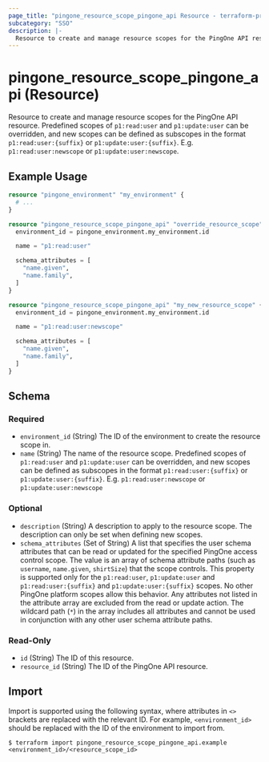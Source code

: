 ```yaml
---
page_title: "pingone_resource_scope_pingone_api Resource - terraform-provider-pingone"
subcategory: "SSO"
description: |-
  Resource to create and manage resource scopes for the PingOne API resource.  Predefined scopes of p1:read:user and p1:update:user can be overridden, and new scopes can be defined as subscopes in the format p1:read:user:{suffix} or p1:update:user:{suffix}.  E.g. p1:read:user:newscope or p1:update:user:newscope.
---
```


# pingone_resource_scope_pingone_api (Resource)

Resource to create and manage resource scopes for the PingOne API resource.  Predefined scopes of `p1:read:user` and `p1:update:user` can be overridden, and new scopes can be defined as subscopes in the format `p1:read:user:{suffix}` or `p1:update:user:{suffix}`.  E.g. `p1:read:user:newscope` or `p1:update:user:newscope`.

## Example Usage

```terraform
resource "pingone_environment" "my_environment" {
  # ...
}

resource "pingone_resource_scope_pingone_api" "override_resource_scope" {
  environment_id = pingone_environment.my_environment.id

  name = "p1:read:user"

  schema_attributes = [
    "name.given",
    "name.family",
  ]
}

resource "pingone_resource_scope_pingone_api" "my_new_resource_scope" {
  environment_id = pingone_environment.my_environment.id

  name = "p1:read:user:newscope"

  schema_attributes = [
    "name.given",
    "name.family",
  ]
}
```

<!-- schema generated by tfplugindocs -->
## Schema

### Required

- `environment_id` (String) The ID of the environment to create the resource scope in.
- `name` (String) The name of the resource scope.  Predefined scopes of `p1:read:user` and `p1:update:user` can be overridden, and new scopes can be defined as subscopes in the format `p1:read:user:{suffix}` or `p1:update:user:{suffix}`.  E.g. `p1:read:user:newscope` or `p1:update:user:newscope`

### Optional

- `description` (String) A description to apply to the resource scope.  The description can only be set when defining new scopes.
- `schema_attributes` (Set of String) A list that specifies the user schema attributes that can be read or updated for the specified PingOne access control scope. The value is an array of schema attribute paths (such as `username`, `name.given`, `shirtSize`) that the scope controls. This property is supported only for the `p1:read:user`, `p1:update:user` and `p1:read:user:{suffix}` and `p1:update:user:{suffix}` scopes. No other PingOne platform scopes allow this behavior. Any attributes not listed in the attribute array are excluded from the read or update action. The wildcard path (`*`) in the array includes all attributes and cannot be used in conjunction with any other user schema attribute paths.

### Read-Only

- `id` (String) The ID of this resource.
- `resource_id` (String) The ID of the PingOne API resource.

## Import

Import is supported using the following syntax, where attributes in `<>` brackets are replaced with the relevant ID.  For example, `<environment_id>` should be replaced with the ID of the environment to import from.

```shell
$ terraform import pingone_resource_scope_pingone_api.example <environment_id>/<resource_scope_id>
```
